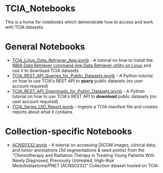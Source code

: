# TCIA_Notebooks
This is a home for notebooks which demonstrate how to access and work with TCIA datasets. 

# General Notebooks

*  [TCIA_Linux_Data_Retriever_App.ipynb](https://github.com/kirbyju/TCIA_Notebooks/blob/main/TCIA_Linux_Data_Retriever_App.ipynb) - A tutorial on how to install the [NBIA Data Retriever command-line Data Retriever utility on Linux](https://wiki.cancerimagingarchive.net/x/2QKPBQ) and use it to download TCIA datasets
*  [TCIA_REST_API_Queries_for_Public_Datasets.ipynb](https://github.com/kirbyju/TCIA_Notebooks/blob/main/TCIA_REST_API_Queries_for_Public_Datasets.ipynb) - A Python tutorial on how to use TCIA's REST API to ***query*** public datasets (no user account required)
*  [TCIA_REST_API_Downloads_for_Public_Datasets.ipynb](https://github.com/kirbyju/TCIA_Notebooks/blob/main/TCIA_REST_API_Downloads_for_Public_Datasets.ipynb) - A Python tutorial on how to use TCIA's REST API to ***download*** public datasets (no user account required)
*  [TCIA_Series_UID_Report.ipynb](https://github.com/kirbyju/TCIA_Notebooks/blob/main/TCIA_Series_UID_Report.ipynb) - Ingests a TCIA manifest file and creates reports about what it contains

# Collection-specific Notebooks
*  [ACNS0332.ipynb](https://github.com/kirbyju/TCIA_Notebooks/blob/main/ACNS0332/ACNS0332.ipynb) - A tutorial on accessing DICOM images, clinical data, and tumor annotations (3d segmentations & seed points) from the "Chemotherapy and Radiation Therapy in Treating Young Patients With Newly Diagnosed, Previously Untreated, High-Risk Medulloblastoma/PNET (ACNS0332)" Collection dataset hosted on TCIA
